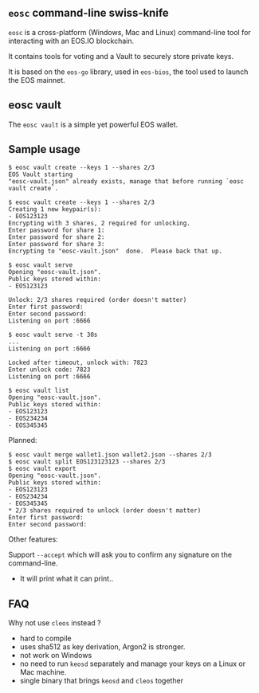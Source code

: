 `eosc` command-line swiss-knife
-------------------------------

`eosc` is a cross-platform (Windows, Mac and Linux) command-line tool
for interacting with an EOS.IO blockchain.

It contains tools for voting and a Vault to securely store private
keys.

It is based on the `eos-go` library, used in `eos-bios`, the tool used
to launch the EOS mainnet.


eosc vault
----------

The `eosc vault` is a simple yet powerful EOS wallet.


Sample usage
------------

    $ eosc vault create --keys 1 --shares 2/3
    EOS Vault starting
    "eosc-vault.json" already exists, manage that before running `eosc vault create`.

    $ eosc vault create --keys 1 --shares 2/3
    Creating 1 new keypair(s):
    - EOS123123
    Encrypting with 3 shares, 2 required for unlocking.
    Enter password for share 1:
    Enter password for share 2:
    Enter password for share 3:
    Encrypting to "eosc-vault.json"  done.  Please back that up.

    $ eosc vault serve
    Opening "eosc-vault.json".
    Public keys stored within:
    - EOS123123

    Unlock: 2/3 shares required (order doesn't matter)
    Enter first password:
    Enter second password:
    Listening on port :6666

    $ eosc vault serve -t 30s
    ...
    Listening on port :6666

    Locked after timeout, unlock with: 7823
    Enter unlock code: 7823
    Listening on port :6666

    $ eosc vault list
    Opening "eosc-vault.json".
    Public keys stored within:
    - EOS123123
    - EOS234234
    - EOS345345

Planned:

    $ eosc vault merge wallet1.json wallet2.json --shares 2/3
    $ eosc vault split EOS123123123 --shares 2/3
    $ eosc vault export
    Opening "eosc-vault.json".
    Public keys stored within:
    - EOS123123
    - EOS234234
    - EOS345345
    * 2/3 shares required to unlock (order doesn't matter)
    Enter first password:
    Enter second password:


Other features:

Support `--accept` which will ask you to confirm any signature on the command-line.
*  It will print what it can print..



FAQ
---

Why not use `cleos` instead ?

* hard to compile
* uses sha512 as key derivation, Argon2 is stronger.
* not work on Windows
* no need to run `keosd` separately and manage your keys on a Linux or Mac machine.
* single binary that brings `keosd` and `cleos` together
